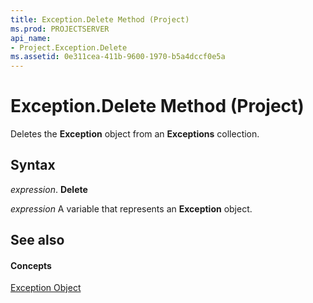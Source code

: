 ```yaml
---
title: Exception.Delete Method (Project)
ms.prod: PROJECTSERVER
api_name:
- Project.Exception.Delete
ms.assetid: 0e311cea-411b-9600-1970-b5a4dccf0e5a
---
```



# Exception.Delete Method (Project)

Deletes the  **Exception** object from an **Exceptions** collection.


## Syntax

 _expression_. **Delete**

 _expression_ A variable that represents an **Exception** object.


## See also


#### Concepts


[Exception Object](exception-object-project.md)
